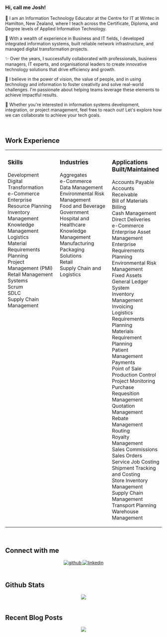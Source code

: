 ### Hi, call me Josh! 
 
👋 I am an Information Technology Educator at the Centre for IT at Wintec in Hamilton, New Zealand, where I teach across the Certificate, Diploma, and Degree levels of Applied Information Technology.

🌱 With a wealth of experience in Business and  IT fields, I developed integrated information systems, built reliable network infrastructure, and managed digital transformation projects. 

✨ Over the years, I successfully collaborated with professionals, business managers, IT experts, and organisational leaders to create innovative technology solutions that drive efficiency and growth.

🌟 I believe in the power of vision, the value of people, and in using technology and information to foster creativity and solve real-world challenges. I'm passionate about helping teams leverage these elements to achieve impactful results.

🚀 Whether you're interested in information systems development, integration, or project management, feel free to reach out! Let's explore how we can collaborate to achieve your tech goals. 
 
 <br/>  


## Work Experience  
<table><tr><td valign="top" width="33%">



### Skills  
Development  
Digital Transformation  
e-Commerce  
Enterprise Resource Planning  
Inventory Management  
Knowledge Management  
Logistics  
Material Requirements Planning  
Project Management (PMI)  
Retail Management Systems  
Scrum  
SDLC  
Supply Chain Management

</td><td valign="top" width="33%">



### Industries  
Aggregates    
e-Commerce  
Data Management  
Environmental Risk Management  
Food and Beverage  
Government  
Hospital and Healthcare  
Knowledge Management  
Manufacturing  
Packaging Solutions  
Retail  
Supply Chain and Logistics

</td><td valign="top" width="33%">



### Applications Built/Maintained  
Accounts Payable   
Accounts Receivable  
Bill of Materials  
Billing  
Cash Management  
Direct Deliveries  
e-Commerce  
Enterprise Asset Management  
Enterprise Requirements Planning  
Environmental Risk Management  
Fixed Assets  
General Ledger System  
Inventory Management  
Invoicing  
Logistics Requirements Planning  
Materials Requirement Planning  
Patient Management  
Payments  
Point of Sale  
Production Control  
Project Monitoring  
Purchase Requesition Management  
Quotation Management  
Rebate Management  
Routing  
Royalty Management  
Sales Commissions  
Sales Orders  
Service Job Costing  
Shipment Tracking and Costing  
Store Inventory Management  
Supply Chain Management  
Transport Planning  
Warehouse Management  

</td></tr></table>  

<br/>  


## Connect with me  
<div align="center">
<a href="https://github.com/https://github.com/findabee2/findabee2" target="_blank">
<img src=https://img.shields.io/badge/github-%2324292e.svg?&style=for-the-badge&logo=github&logoColor=white alt=github style="margin-bottom: 5px;" />
</a>
<a href="https://linkedin.com/in/https://www.linkedin.com/in/joshua-a-a85138336/" target="_blank">
<img src=https://img.shields.io/badge/linkedin-%231E77B5.svg?&style=for-the-badge&logo=linkedin&logoColor=white alt=linkedin style="margin-bottom: 5px;" />
</a>  
</div>  
  

<br/>  


## Github Stats  
<div align="center"><img src="https://github-readme-stats.vercel.app/api?username=findabee2&show_icons=true&count_private=true&hide_border=true" align="center" /></div>  

<br/>  


## Recent Blog Posts  
<!-- BLOG-POST-LIST:START -->  

<!-- BLOG-POST-LIST:END -->  

<div align="center">
<img src="https://komarev.com/ghpvc/?username=rishavanand&&style=flat-square" align="center" />
</div>  
  

<br/>  


<br />

